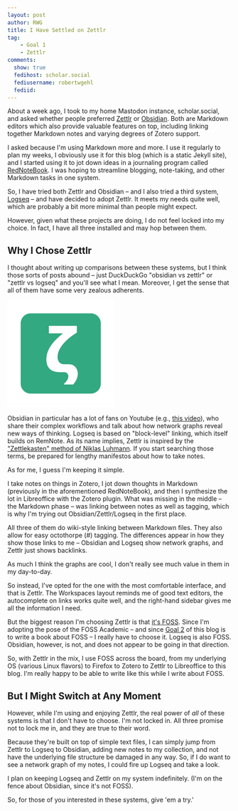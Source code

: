 ```yaml
---
layout: post
author: RWG
title: I Have Settled on Zettlr
tag:
    - Goal 1
    - Zettlr
comments: 
  show: true
  fedihost: scholar.social
  fediusername: robertwgehl
  fediid:
---
```

About a week ago, I took to my home Mastodon instance, scholar.social, and asked whether people preferred [Zettlr](https://www.zettlr.com/) or [Obsidian](https://obsidian.md/). Both are Markdown editors which also provide valuable features on top, including linking together Markdown notes and varying degrees of Zotero support.

I asked because I'm using Markdown more and more. I use it regularly to plan my weeks, I obviously use it for this blog (which is a static Jekyll site), and I started using it to jot down ideas in a journaling program called [RedNoteBook](https://rednotebook.sourceforge.io/). I was hoping to streamline blogging, note-taking, and other Markdown tasks in one system.

So, I have tried both Zettlr and Obsidian – and I also tried a third system, [Logseq](https://logseq.com/) – and have decided to adopt Zettlr. It meets my needs quite well, which are probably a bit more minimal than people might expect.

However, given what these projects are doing, I do not feel locked into my choice. In fact, I have all three installed and may hop between them.

<!-- more -->

## Why I Chose Zettlr
I thought about writing up comparisons between these systems, but I think those sorts of posts abound – just DuckDuckGo "obsidian vs zettlr" or "zettlr vs logseq" and you'll see what I mean. Moreover, I get the sense that all of them have some very zealous adherents. 

![80777352f93ad1f40b45edf2022a55e9.png](/assets/images/80777352f93ad1f40b45edf2022a55e9.png)

Obsidian in particular has a lot of fans on Youtube (e.g., [this video](https://www.youtube.com/watch?v=njibNuFQwjw)), who share their complex workflows and talk about how network graphs reveal new ways of thinking. Logseq is based on "block-level" linking, which itself builds on RemNote. As its name implies, Zettlr is inspired by the ["Zettlekasten" method of Niklas Luhmann](https://zettelkasten.de/introduction/#luhmann-s-zettelkasten). If you start searching those terms, be prepared for lengthy manifestos about how to take notes.

As for me, I guess I'm keeping it simple. 

I take notes on things in Zotero, I jot down thoughts in Markdown (previously in the aforementioned RedNoteBook), and then I synthesize the lot in Libreoffice with the Zotero plugin. What was missing in the middle – the Markdown phase – was linking between notes as well as tagging, which is why I'm trying out Obsidian/Zettlr/Logseq in the first place.

All three of them do wiki-style linking between Markdown files. They also allow for easy octothorpe (#) tagging. The differences appear in how they show those links to me – Obsidian and Logseq show network graphs, and Zettlr just shows backlinks.

As much I think the graphs are cool, I don't really see much value in them in my day-to-day.

So instead, I've opted for the one with the most comfortable interface, and that is Zettlr. The Workspaces layout reminds me of good text editors, the autocomplete on links works quite well, and the right-hand sidebar gives me all the information I need.

But the biggest reason I'm choosing Zettlr is that [it's FOSS](https://github.com/Zettlr/Zettlr). Since I'm adopting the pose of the FOSS Academic – and since [Goal 2](/2022/01/06/Goal2.html) of this blog is to write a book about FOSS – I really have to choose it. Logseq is also FOSS. Obsidian, however, is not, and does not appear to be going in that direction.

So, with Zettlr in the mix, I use FOSS across the board, from my underlying OS (various Linux flavors) to Firefox to Zotero to Zettlr to Libreoffice to this blog. I'm really happy to be able to write like this while I write about FOSS.

## But I Might Switch at Any Moment
However, while I'm using and enjoying Zettlr, the real power of *all* of these systems is that I don't have to choose. I'm not locked in. All three promise not to lock me in, and they are true to their word. 

Because they're built on top of simple text files, I can simply jump from Zettlr to Logseq to Obsidian, adding new notes to my collection, and not have the underlying file structure be damaged in any way. So, if I do want to see a network graph of my notes, I could fire up Logseq and take a look.

I plan on keeping Logseq and Zettlr on my system indefinitely. (I'm on the fence about Obsidian, since it's not FOSS).

So, for those of you interested in these systems, give 'em a try.'
